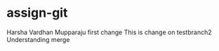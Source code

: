 # assign-git
Harsha Vardhan Mupparaju
first change
This is change on testbranch2
Understanding merge 